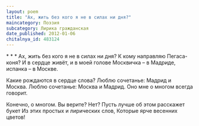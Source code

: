```yaml
---
layout: poem
title: "Ах, жить без кого я не в силах ни дня?"
maincategory: Поэзия
subcategory: Лирика гражданская
date_published: 2012-01-06
chitalnya_id: 483124
---
```




\*     \*     \*
Ах, жить без кого я не в силах ни дня?
К кому направляю Пегаса-коня?
И в сердце живёт, и в моей голове
Москвичка – в Мадриде, испанка – в Москве.

Какие рождаются в сердце слова?
Люблю сочетанье: Мадрид и Москва.
Люблю сочетанье: Москва и Мадрид.
Оно мне о многом всегда говорит.

Конечно, о многом. Вы верите? Нет?
Пусть лучше об этом расскажет букет
Из этих простых и лирических слов,
Которые ярче весенних цветов!






